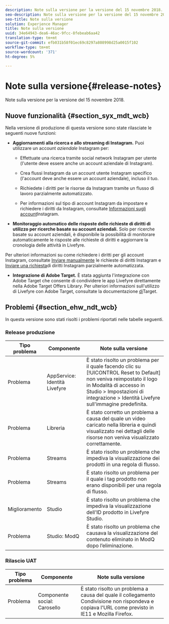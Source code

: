 ```yaml
---
description: Note sulla versione per la versione del 15 novembre 2018.
seo-description: Note sulla versione per la versione del 15 novembre 2018.
seo-title: Note sulla versione
solution: Experience Manager
title: Note sulla versione
uuid: 34e64943-dea6-46ac-9fcc-8febeab6aa42
translation-type: tm+mt
source-git-commit: efb031b58f01ec69c8297a808998d25a0015f102
workflow-type: tm+mt
source-wordcount: '371'
ht-degree: 5%

---
```



# Note sulla versione{#release-notes} 

Note sulla versione per la versione del 15 novembre 2018.

## Nuove funzionalità {#section_syx_mdt_wcb}

Nella versione di produzione di questa versione sono state rilasciate le seguenti nuove funzioni:

* **Aggiornamenti alla ricerca e allo streaming di Instagram.** Puoi utilizzare un account *aziendale* Instagram per:

   * Effettuate una ricerca tramite social network Instagram per utente (l&#39;utente deve essere anche un account aziendale di Instagram).

   * Crea flussi Instagram da un account utente Instagram specifico (l&#39;account deve anche essere un account aziendale), incluso il tuo.

   * Richiedete i diritti per le risorse da Instagram tramite un flusso di lavoro parzialmente automatizzato.

   * Per informazioni sul tipo di account Instagram da impostare e richiedere i diritti da Instagram, consultate [Informazioni sugli account](/help/using/c-users-creating-accounts-with-studio-access/t-configure-social-accout-instagram/c-about-instagram-accounts.md)Instagram.

* **Monitoraggio automatico delle risposte delle richieste di diritti di utilizzo per ricerche basate su account aziendali.** Solo per ricerche basate su account aziendali, è disponibile la possibilità di monitorare automaticamente le risposte alle richieste di diritti e aggiornare la cronologia delle attività in Livefyre.

Per ulteriori informazioni su come richiedere i diritti per gli account Instagram, consultate [Inviare manualmente](/help/using/c-how-requesting-rights-works/c-send-instagram-manual-rights-request.md) le richieste di diritti Instagram e [Inviare una richiesta](/help/using/c-how-requesting-rights-works/c-send-an-instagram-rights-request-from-the-library.md)di diritti Instagram parzialmente automatizzata.

* **Integrazione di Adobe Target.** È stata aggiunta l&#39;integrazione con  Adobe Target che consente di condividere le app Livefyre direttamente nella  Adobe Target Offers Library. Per ulteriori informazioni sull&#39;utilizzo di Livefyre con  Adobe Target, consultate la documentazione [di](hhttps://docs.adobe.com/content/help/en/livefyre/using/library/livefyre-target.html)Target.

## Problemi {#section_ehw_ndt_wcb}

In questa versione sono stati risolti i problemi riportati nelle tabelle seguenti.

### Release produzione

| Tipo problema | Componente | Note sulla versione |
|--- |--- |--- |
| Problema | AppService: Identità Livefyre | È stato risolto un problema per il quale facendo clic su [!UICONTROL Reset to Default] non veniva reimpostato il logo in Modalità di accesso in Studio > Impostazioni di integrazione > Identità Livefyre sull&#39;immagine predefinita. |
| Problema | Libreria | È stato corretto un problema a causa del quale un video caricato nella libreria e quindi visualizzato nei dettagli delle risorse non veniva visualizzato correttamente. |
| Problema | Streams | È stato risolto un problema che impediva la visualizzazione dei prodotti in una regola di flusso. |
| Problema | Streams | È stato risolto un problema per il quale i tag prodotto non erano disponibili per una regola di flusso. |
| Miglioramento | Studio | È stato risolto un problema che impediva la visualizzazione dell&#39;ID prodotto in Livefyre Studio. |
| Problema | Studio: ModQ | È stato risolto un problema che causava la visualizzazione del contenuto eliminato in ModQ dopo l’eliminazione. |

### Rilascio UAT

| **Tipo problema** | **Componente** | **Note sulla versione** |
|---|---|---|
| Problema | Componente social: Carosello | È stato risolto un problema a causa del quale il collegamento Condivisione non rispondeva e copiava l&#39;URL come previsto in IE11 e Mozilla Firefox. |